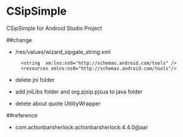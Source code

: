 CSipSimple
==========

CSipSimple for Android Studio Project

##change

* /res/values/wizard_sipgate_string.xml 
    
        <string  xm:lns:ns0="http://schemas.android.com/tools" />
        <resources xmlns:ns0="http://schemas.android.com/tools"/>

* delete jni folder
* add jniLibs folder and  org.pjsip.pjsua to java folder
* delete about quote UtilityWrapper


##reference

* com.actionbarsherlock:actionbarsherlock:4.4.0@aar


